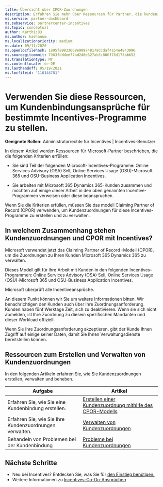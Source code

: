 ```yaml
---
title: Übersicht über CPOR-Zuordnungen
description: Erfahren Sie mehr über Ressourcen für Partner, die kundenspezifischen Incentives-Programmen über das Claiming Partner of Record (CPOR)-Modell zuordnen müssen.
ms.service: partner-dashboard
ms.subservice: partnercenter-incentives
ms.topic: conceptual
author: Karthic83
ms.author: kashanum
ms.localizationpriority: medium
ms.date: 09/11/2020
ms.openlocfilehash: 1895f89933668e909748178dcdaf4a54e4843096
ms.sourcegitcommit: 7063fdddee77ad2d8e627ab3c806f76d173ab652
ms.translationtype: MT
ms.contentlocale: de-DE
ms.lasthandoff: 05/19/2021
ms.locfileid: "110146781"
---
```

# <a name="use-these-resources-to-make-customer-association-claims-for-specific-incentives-programs"></a>Verwenden Sie diese Ressourcen, um Kundenbindungsansprüche für bestimmte Incentives-Programme zu stellen.

**Geeignete Rollen:** Administratorrechte für Incentives | Incentives-Benutzer

In diesem Artikel werden Ressourcen für Microsoft-Partner beschrieben, die die folgenden Kriterien erfüllen:

- Sie sind Teil der folgenden Microsoft-Incentives-Programme: Online Services Advisory (OSA) Sell, Online Services Usage (OSU)-Microsoft 365 und OSU-Business Application Incentives.

- Sie arbeiten mit Microsoft 365 Dynamics 365-Kunden zusammen und möchten auf einige dieser Arbeit in den oben genannten Incentive-Programmen verweisen oder diese beanspruchen.

Wenn Sie die Kriterien erfüllen, müssen Sie das modell Claiming Partner of Record (CPOR) verwenden, um Kundenzuordnungen für diese Incentives-Programme zu erstellen und zu verwalten.
 
## <a name="how-do-customer-associations-and-cpor-relate-to-incentives"></a>In welchem Zusammenhang stehen Kundenzuordnungen und CPOR mit Incentives?

Microsoft verwendet jetzt das Claiming Partner of Record -Modell (CPOR), um die Zuordnungen zu Ihren Kunden Microsoft 365 Dynamics 365 zu verwalten.

Dieses Modell gilt für Ihre Arbeit mit Kunden in den folgenden Incentives-Programmen: Online Services Advisory (OSA) Sell, Online Services Usage (OSU)-Microsoft 365 und OSU-Business Application Incentives.

Microsoft überprüft alle Incentiveansprüche.

An diesem Punkt können wir Sie um weitere Informationen bitten. Wir benachrichtigen den Kunden auch über Ihre Zuordnungsanforderung. Kunden haben fünf Werktage Zeit, sich zu deaktivieren. Wenn sie sich nicht abmelden, ist Ihre Zuordnung zu diesem spezifischen Mandanten und dieser Workload offiziell.

Wenn Sie Ihre Zuordnungsanforderung akzeptieren, gibt der Kunde Ihnen Zugriff auf einige seiner Daten, damit Sie Ihnen Verwaltungsdienste bereitstellen können. 

## <a name="resources-to-help-you-create-and-manage-customer-associations"></a>Ressourcen zum Erstellen und Verwalten von Kundenzuordnungen

In den folgenden Artikeln erfahren Sie, wie Sie Kundenzuordnungen erstellen, verwalten und beheben.

|  **Aufgabe**  |  **Artikel**  |
|--------------|-----------|
| Erfahren Sie, wie Sie eine Kundenbindung erstellen.  | [Erstellen einer Kundenzuordnung mithilfe des CPOR-Modells](submit-osa-claim.md)  |
|Erfahren Sie, wie Sie Ihre Kundenzuordnungen verwalten.  | [Verwalten von Kundenzuordnungen](incentives-manage-customer-associations.md)  |
|Behandeln von Problemen bei der Kundenbindung  | [Probleme bei Kundenzuordnungen](incentives-customer-association-issues.md)  |

## <a name="next-steps"></a>Nächste Schritte

- Neu bei Incentives? Entdecken Sie, was Sie für [den Einstieg benötigen.](incentives-get-started-intro.md)
- Weitere Informationen zu [Incentives-Co-Op-Ansprüchen](claims-overview.md)
